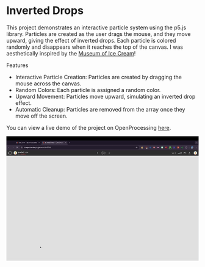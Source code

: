 # Inverted Drops
This project demonstrates an interactive particle system using the p5.js library. Particles are created as the user drags the mouse, and they move upward, giving the effect of inverted drops. Each particle is colored randomly and disappears when it reaches the top of the canvas. I was aesthetically inspired by the [Museum of Ice Cream](https://www.instagram.com/museumoficecream/)!  

Features  
- Interactive Particle Creation: Particles are created by dragging the mouse across the canvas.  
- Random Colors: Each particle is assigned a random color.  
- Upward Movement: Particles move upward, simulating an inverted drop effect.  
- Automatic Cleanup: Particles are removed from the array once they move off the screen.  

You can view a live demo of the project on OpenProcessing [here](https://openprocessing.org/sketch/2047762).

![Visualization](Inverted-Drops-Vid.gif)
